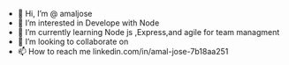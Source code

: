 - 👋 Hi, I’m @ amaljose
- 👀 I’m interested in Develope with Node 
- 🌱 I’m currently learning Node js ,Express,and agile for team managment
- 💞️ I’m looking to collaborate on 
- 📫 How to reach me  linkedin.com/in/amal-jose-7b18aa251

<!---
amaljose-ak/amaljose-ak is a ✨ special ✨ repository because its `README.md` (this file) appears on your GitHub profile.
You can click the Preview link to take a look at your changes.
--->
